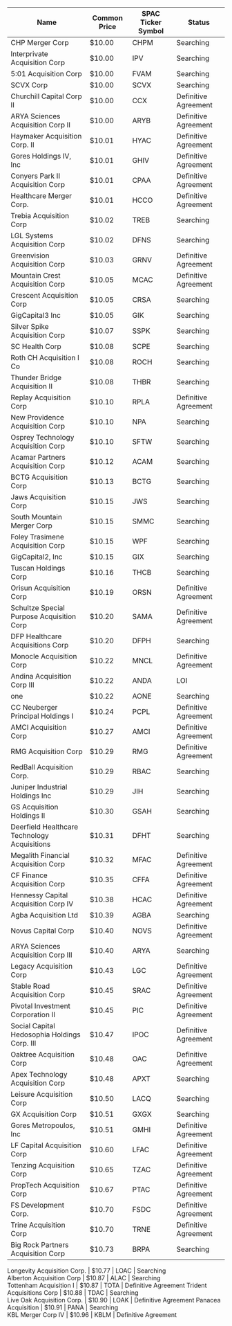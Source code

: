 Name                                         | Common Price  | SPAC Ticker Symbol | Status              
-------------------------------------------- | ------------- | ------------------ | --------------------
CHP Merger Corp                              | $10.00        | CHPM               | Searching           
Interprivate Acquisition Corp                | $10.00        | IPV                | Searching           
5:01 Acquisition Corp                        | $10.00        | FVAM               | Searching           
SCVX Corp                                    | $10.00        | SCVX               | Searching           
Churchill Capital Corp II                    | $10.00        | CCX                | Definitive Agreement
ARYA Sciences Acquisition Corp II            | $10.00        | ARYB               | Definitive Agreement
Haymaker Acquisition Corp. II                | $10.01        | HYAC               | Definitive Agreement
Gores Holdings IV, Inc                       | $10.01        | GHIV               | Definitive Agreement
Conyers Park II Acquisition Corp             | $10.01        | CPAA               | Definitive Agreement
Healthcare Merger Corp.                      | $10.01        | HCCO               | Definitive Agreement
Trebia Acquisition Corp                      | $10.02        | TREB               | Searching           
LGL Systems Acquisition Corp                 | $10.02        | DFNS               | Searching           
Greenvision Acquisition Corp                 | $10.03        | GRNV               | Definitive Agreement
Mountain Crest Acquisition Corp              | $10.05        | MCAC               | Definitive Agreement
Crescent Acquisition Corp                    | $10.05        | CRSA               | Searching           
GigCapital3 Inc                              | $10.05        | GIK                | Searching           
Silver Spike Acquisition Corp                | $10.07        | SSPK               | Searching           
SC Health Corp                               | $10.08        | SCPE               | Searching           
Roth CH Acquisition I Co                     | $10.08        | ROCH               | Searching           
Thunder Bridge Acquisition II                | $10.08        | THBR               | Searching           
Replay Acquisition Corp                      | $10.10        | RPLA               | Definitive Agreement
New Providence Acquisition Corp              | $10.10        | NPA                | Searching           
Osprey Technology Acquisition Corp           | $10.10        | SFTW               | Searching           
Acamar Partners Acquisition Corp             | $10.12        | ACAM               | Searching           
BCTG Acquisition Corp                        | $10.13        | BCTG               | Searching           
Jaws Acquisition Corp                        | $10.15        | JWS                | Searching           
South Mountain Merger Corp                   | $10.15        | SMMC               | Searching           
Foley Trasimene Acquisition Corp             | $10.15        | WPF                | Searching           
GigCapital2, Inc                             | $10.15        | GIX                | Searching           
Tuscan Holdings Corp                         | $10.16        | THCB               | Searching           
Orisun Acquisition Corp                      | $10.19        | ORSN               | Definitive Agreement
Schultze Special Purpose Acquisition Corp    | $10.20        | SAMA               | Definitive Agreement
DFP Healthcare Acquisitions Corp             | $10.20        | DFPH               | Searching           
Monocle Acquisition Corp                     | $10.22        | MNCL               | Definitive Agreement
Andina Acquisition Corp III                  | $10.22        | ANDA               | LOI                 
one                                          | $10.22        | AONE               | Searching           
CC Neuberger Principal Holdings I            | $10.24        | PCPL               | Definitive Agreement
AMCI Acquisition Corp                        | $10.27        | AMCI               | Definitive Agreement
RMG Acquisition Corp                         | $10.29        | RMG                | Definitive Agreement
RedBall Acquisition Corp.                    | $10.29        | RBAC               | Searching           
Juniper Industrial Holdings Inc              | $10.29        | JIH                | Searching           
GS Acquisition Holdings II                   | $10.30        | GSAH               | Searching           
Deerfield Healthcare Technology Acquisitions | $10.31        | DFHT               | Searching           
Megalith Financial Acquisition Corp          | $10.32        | MFAC               | Definitive Agreement
CF Finance Acquisition Corp                  | $10.35        | CFFA               | Definitive Agreement
Hennessy Capital Acquisition Corp IV         | $10.38        | HCAC               | Definitive Agreement
Agba Acquisition Ltd                         | $10.39        | AGBA               | Searching           
Novus Capital Corp                           | $10.40        | NOVS               | Definitive Agreement
ARYA Sciences Acquisition Corp III           | $10.40        | ARYA               | Searching           
Legacy Acquisition Corp                      | $10.43        | LGC                | Definitive Agreement
Stable Road Acquisition Corp                 | $10.45        | SRAC               | Definitive Agreement
Pivotal Investment Corporation II            | $10.45        | PIC                | Definitive Agreement
Social Capital Hedosophia Holdings Corp. III | $10.47        | IPOC               | Definitive Agreement
Oaktree Acquisition Corp                     | $10.48        | OAC                | Definitive Agreement
Apex Technology Acquisition Corp             | $10.48        | APXT               | Searching           
Leisure Acquisition Corp                     | $10.50        | LACQ               | Searching           
GX Acquisition Corp                          | $10.51        | GXGX               | Searching           
Gores Metropoulos, Inc                       | $10.51        | GMHI               | Definitive Agreement
LF Capital Acquisition Corp                  | $10.60        | LFAC               | Definitive Agreement
Tenzing Acquisition Corp                     | $10.65        | TZAC               | Definitive Agreement
PropTech Acquisition Corp                    | $10.67        | PTAC               | Definitive Agreement
FS Development Corp.                         | $10.70        | FSDC               | Definitive Agreement
Trine Acquisition Corp                       | $10.70        | TRNE               | Definitive Agreement
Big Rock Partners Acquisition Corp           | $10.73        | BRPA               | Searching           
Longevity Acquisition Corp.
                 | $10.77        | LOAC               | Searching           
Alberton Acquisition Corp                    | $10.87        | ALAC               | Searching           
Tottenham Acquisition I                      | $10.87        | TOTA               | Definitive Agreement
Trident Acquisitions Corp                    | $10.88        | TDAC               | Searching           
Live Oak Acquisition Corp.                   | $10.90        | LOAK               | Definitive Agreement
Panacea Acquisition                          | $10.91        | PANA               | Searching           
KBL Merger Corp IV                           | $10.96        | KBLM               | Definitive Agreement
